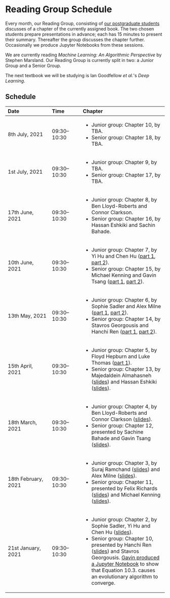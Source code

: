# Reading Group Schedule

Every month, our Reading Group, consisting of [our postgraduate students](http://csvision.swansea.ac.uk/index.php?n=Site.People#pgr) discusses of a chapter of the currently assigned book. The two chosen students prepare presentations in advance; each has 15 minutes to present their summary. Thereafter the group discusses the chapter further. Occasionally we produce Jupyter Notebooks from these sessions. 

We are currently reading *Machine Learning: An Algorithmic Perspective* by Stephen Marsland. Our Reading Group is currently split in two: a Junior Group and a Senior Group.

The next textbook we will be studying is Ian Goodfellow *et al.*'s *Deep Learning*.

## Schedule

|<div style="width:120px">Date</div>|<div style="width:80px">Time</div>|Chapter|
|:---|:---|:------|
8th July, 2021 | 09:30&ndash;10:30 | <ul><li>Junior group: Chapter 10, by TBA.</li><li>Senior group: Chapter 18, by TBA.</li></ul>
1st July, 2021 | 09:30&ndash;10:30 | <ul><li>Junior group: Chapter 9, by TBA.</li><li>Senior group: Chapter 17, by TBA.</li></ul>
17th June, 2021 | 09:30&ndash;10:30 | <ul><li>Junior group: Chapter 8, by Ben Lloyd-Roberts and Connor Clarkson.</li><li>Senior group: Chapter 16, by Hassan Eshkiki and Sachin Bahade.</li></ul>
10th June, 2021 | 09:30&ndash;10:30 | <ul><li>Junior group: Chapter 7, by Yi Hu and Chen Hu ([part 1](docs/Reading%20Group/Junior%20Group,%20Chapter%207,%20Part%201,%20Chen.pdf), [part 2](docs/Reading%20Group/Junior%20Group,%20Chapter%207,%20Part%202,%20Yi.pdf)).</li><li>Senior group: Chapter 15, by Michael Kenning and Gavin Tsang ([part 1](docs/Reading%20Group/Senior%20Group,%20Chapter%2015,%20Part%201,%20Michael.pdf), [part 2](docs/Reading%20Group/Senior%20Group,%20Chapter%2015,%20Part%202,%20Gavin.pdf)).</li></ul>
13th May, 2021 | 09:30&ndash;10:30 | <ul><li>Junior group: Chapter 6, by Sophie Sadler and Alex Milne ([part 1](docs/Reading%20Group/Junior%20Group,%20Chapter%206,%20Part%201,%20Sophie.pdf), [part 2](docs/Reading%20Group/Junior%20Group,%20Chapter%206,%20Part%202,%20Alex.pdf)).</li><li>Senior group: Chapter 14, by Stavros Georgousis and Hanchi Ren ([part 1](docs/Reading%20Group/Senior%20Group,%20Chapter%2014,%20Part%201,%20Hans.pdf), [part 2](docs/Reading%20Group/Senior%20Group,%20Chapter%2014,%20Part%202,%20Stavros.pdf)).</li></ul>
15th April, 2021 | 09:30&ndash;10:30 | <ul><li>Junior group: Chapter 5, by Floyd Hepburn and Luke Thomas ([part 1](docs/Reading%20Group/Junior%20Group,%20Chapter%204,%20Part%201,%20Luke.pdf)).</li><li>Senior group: Chapter 13, by Majedaldein Almahasneh ([slides](docs/Reading%20Group/Senior%20Group,%20Chapter%2013,%20Part%201,%20Majed.pdf)) and Hassan Eshkiki ([slides](docs/Reading%20Group/Senior%20Group,%20Chapter%2013,%20Part%202,%20Hassan.pdf)).</li></ul>
18th March, 2021 | 09:30&ndash;10:30 | <ul><li>Junior group: Chapter 4, by Ben Lloyd-Roberts and Connor Clarkson ([slides](docs/Reading%20Group/Junior%20Group,%20Chapter%204,%20Connor%20and%20Ben.pdf)).</li><li>Senior group: Chapter 12, presented by Sachine Bahade and Gavin Tsang ([slides](docs/Reading%20Group/Senior%20Group,%20Chapter%2012,%20Part%202,%20Gavin.pdf)).</li></ul>
18th February, 2021 | 09:30&ndash;10:30 | <ul><li>Junior group: Chapter 3, by Suraj Ramchand ([slides](docs/Reading%20Group/Junior%20Group,%20Chapter%203,%20Part%201,%20Suraj.pptx)) and Alex Milne ([slides](docs/Reading%20Group/Junior%20Group,%20Chapter%203,%20Part%202,%20Alex.pptx)).</li><li>Senior group: Chapter 11, presented by Felix Richards ([slides](docs/Reading%20Group/Senior%20Group,%20Chapter%2011,%20Part%201,%20Felix.pdf)) and Michael Kenning ([slides](docs/Reading%20Group/Senior%20Group,%20Chapter%2011,%20Part%202,%20Michael.pdf)).</li></ul>
21st January, 2021 | 09:30&ndash;10:30 | <ul><li>Junior group: Chapter 2, by Sophie Sadler, Yi Hu and Chen Hu ([slides](docs/Reading%20Group/Junior%20Group,%20Chapter%202,%20Chen,%20Yi%20and%20Sophie.pdf)).</li><li>Senior group: Chapter 10, presented by Hanchi Ren ([slides](docs/Reading%20Group/Senior%20Group,%20Chapter%2010,%20Hans.pdf)) and Stavros Georgousis. [Gavin produced a Jupyter Notebook](code/Reading%20Group,%20Equation%2010.3.ipynb) to show that Equation 10.3. causes an evolutionary algorithm to converge.</li></ul>
